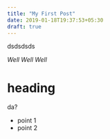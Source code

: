 ```yaml
---
title: "My First Post"
date: 2019-01-18T19:37:53+05:30
draft: true
---
```


dsdsdsds

*Well Well Well*

# heading
da?


* point 1
* point 2

